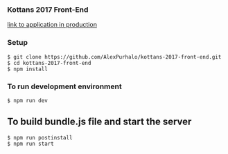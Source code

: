 ### Kottans 2017 Front-End
[link to application in production](https://kottans-2017-front-end.herokuapp.com)
 
### Setup
    $ git clone https://github.com/AlexPurhalo/kottans-2017-front-end.git
    $ cd kottans-2017-front-end
    $ npm install
    
### To run development environment
    $ npm run dev
    
## To build bundle.js file and start the server 
    $ npm run postinstall
    $ npm run start

